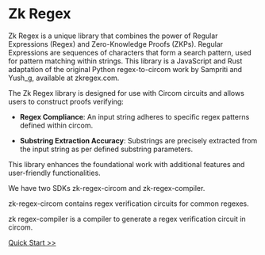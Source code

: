 # Zk Regex
Zk Regex is a unique library that combines the power of Regular Expressions (Regex) and Zero-Knowledge Proofs (ZKPs). Regular Expressions are sequences of characters that form a search pattern, used for pattern matching within strings. This library is a JavaScript and Rust adaptation of the original Python regex-to-circom work by Sampriti and Yush_g, available at zkregex.com.

The Zk Regex library is designed for use with Circom circuits and allows users to construct proofs verifying:

- **Regex Compliance**: An input string adheres to specific regex patterns defined within circom.

- **Substring Extraction Accuracy**: Substrings are precisely extracted from the input string as per defined substring parameters.

This library enhances the foundational work with additional features and user-friendly functionalities.

We have two SDKs zk-regex-circom and zk-regex-compiler.

zk-regex-circom contains regex verification circuits for common regexes.

zk regex-compiler is a compiler to generate a regex verification circuit in circom.



[Quick Start >>](./quick_start.md)
